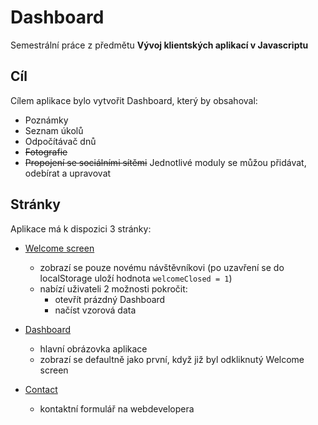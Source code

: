 # Dashboard
Semestrální práce z předmětu **Vývoj klientských aplikací v Javascriptu**

## Cíl
Cílem aplikace bylo vytvořit Dashboard, který by obsahoval:
* Poznámky
* Seznam úkolů
* Odpočítávač dnů
* ~~Fotografie~~
* ~~Propojení se sociálními sítěmi~~
Jednotlivé moduly se můžou přidávat, odebírat a upravovat

## Stránky
Aplikace má k dispozici 3 stránky:
- [Welcome screen](http://anastasiasurikova.com/dashboard/#welcome)
  - zobrazí se pouze novému návštěvníkovi (po uzavření se do localStorage uloží hodnota `welcomeClosed = 1`)
  - nabízí uživateli 2 možnosti pokročit:
    - otevřít prázdný Dashboard
    - načíst vzorová data
    
- [Dashboard](http://anastasiasurikova.com/dashboard/#dashborad)
  - hlavní obrázovka aplikace
  - zobrazí se defaultně jako první, když již byl odkliknutý Welcome screen
  
- [Contact](http://anastasiasurikova.com/dashboard/#contact)
  - kontaktní formulář na webdevelopera
  
##